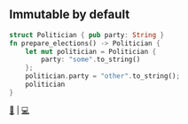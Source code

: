 ## Immutable by default 

```rust
struct Politician { pub party: String }
fn prepare_elections() -> Politician {
    let mut politician = Politician {
        party: "some".to_string()
    };
    politician.party = "other".to_string();
    politician
}
```

[📒](https://doc.rust-lang.org/1.7.0/book/mutability.html) | 
[💻](https://play.rust-lang.org/?version=stable&mode=debug&edition=2018&gist=3ef3adb0095e04b18cccdac468cad40b)